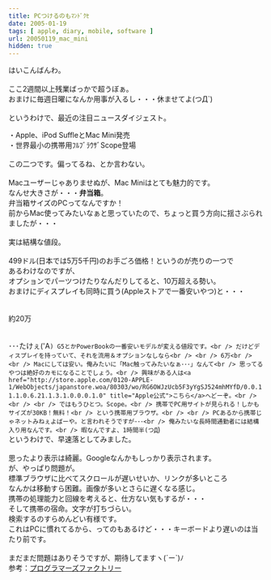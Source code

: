 ```yaml
---
title: PCつけるのもﾏﾝﾄﾞｸｾ
date: 2005-01-19
tags: [ apple, diary, mobile, software ]
url: 20050119_mac_mini
hidden: true
---
```

はいこんばんわ。<br />
<br />
ここ2週間以上残業ばっかで超うぼぁ。<br />
おまけに毎週日曜になんか用事が入るし・・・休ませてよ(つД`)<br />
<br />
というわけで、最近の注目ニュースダイジェスト。<a></a>
<!--more-->
・Apple、iPod SuffleとMac Mini発売<br />
・世界最小の携帯用ﾌﾙﾌﾞﾗｳｻﾞScope登場<br />
<br />
この二つです。偏ってるね、とか言わない。<br />
<br />
Macユーザーじゃありませぬが、Mac Miniはとても魅力的です。<br />
なんせ大きさが・・・<strong>弁当箱</strong>。<br />
弁当箱サイズのPCってなんですか！<br />
前からMac使ってみたいなぁと思っていたので、ちょっと買う方向に揺さぶられ<br />
ましたが・・・<br />
<br />
実は結構な値段。<br />
<br />
499ドル(日本では5万5千円)のお手ごろ価格！というのが売りの一つで<br />
あるわけなのですが、<br />
オプションでパーツつけたりなんだりしてると、10万超える勢い。<br />
おまけにディスプレイも同時に買う(Appleストアで一番安いやつ)と・・・<br />
<br />
<br />
約20万<br />
<br />
<br />
･･･たけぇ('A`) G5とかPowerBookの一番安いモデルが変える値段です。<br />
だけどディスプレイを持っていて、それを流用＆オプションなしなら<br />
<br />
6万<br />
<br />
Macにしては安い。俺みたいに「Mac触ってみたいなぁ･･･」なんて<br />
思ってるやつは絶好のカモになることでしょう。<br />
興味がある人は<a href="http://store.apple.com/0120-APPLE-1/WebObjects/japanstore.woa/80303/wo/RG6OWJzUcb5F3yYgSJ524mhMYfD/0.0.11.1.0.6.21.1.3.1.0.0.0.1.0" title="Apple公式">こちら</a>へどーぞ。<br />
<br />
<br />
ではもうひとつ。Scope。<br />
携帯でPC用サイトが見られる！しかもサイズが30KB！無料！<br />
という携帯用ブラウザ。<br />
<br />
PCあるから携帯じゃネットみねぇよばーや。と言われそうですが･･･<br />
俺みたいな長時間通勤者には結構入り用なんです。<br />
暇なんですよ、1時間半(つД`)<br />
というわけで、早速落としてみました。<br />
<br />
思ったより表示は綺麗。Googleなんかもしっかり表示されます。<br />
が、やっぱり問題が。<br />
標準ブラウザに比べてスクロールが遅いせいか、リンクが多いところ<br />
なんかは移動すら困難。画像が多いとさらに遅くなる感じ。<br />
携帯の処理能力と回線を考えると、仕方ない気もするが・・・<br />
そして携帯の宿命。文字が打ちづらい。<br />
検索するのすらめんどい有様です。<br />
これはPCに慣れてるから、ってのもあるけど・・・キーボードより遅いのは当たり前です。<br />
<br />
まだまだ問題はありそうですが、期待してますヽ(´ー`)ﾉ<br />
参考：<a href="http://www.programmer.co.jp/index.shtml" title="Scopeﾀﾞｳﾝﾛｰﾄﾞｻｲﾄ">プログラマーズファクトリー</a>
